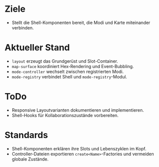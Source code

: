 # Ziele
- Stellt die Shell-Komponenten bereit, die Modi und Karte miteinander verbinden.

# Aktueller Stand
- `layout` erzeugt das Grundgerüst und Slot-Container.
- `map-surface` koordiniert Hex-Rendering und Event-Bubbling.
- `mode-controller` wechselt zwischen registrierten Modi.
- `mode-registry` verbindet Shell und `mode-registry`-Modul.

# ToDo
- Responsive Layoutvarianten dokumentieren und implementieren.
- Shell-Hooks für Kollaborationszustände vorbereiten.

# Standards
- Shell-Komponenten erklären ihre Slots und Lebenszyklen im Kopf.
- Controller-Dateien exportieren `create<Name>`-Factories und vermeiden globale Zustände.
